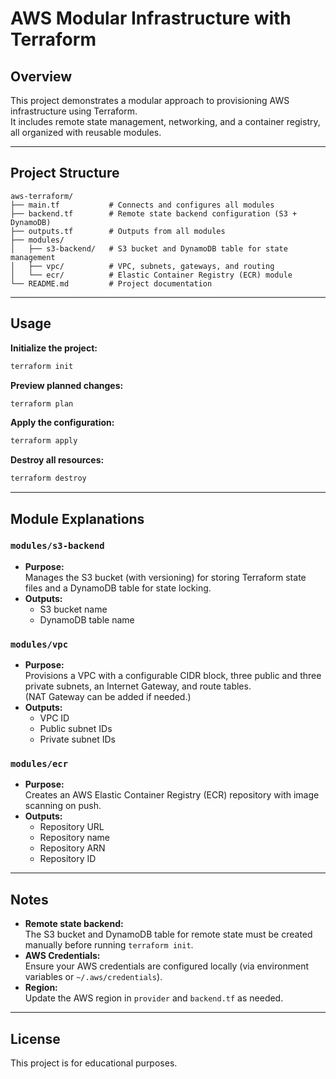 # AWS Modular Infrastructure with Terraform

## Overview

This project demonstrates a modular approach to provisioning AWS infrastructure using Terraform.  
It includes remote state management, networking, and a container registry, all organized with reusable modules.

---

## Project Structure

```
aws-terraform/
├── main.tf           # Connects and configures all modules
├── backend.tf        # Remote state backend configuration (S3 + DynamoDB)
├── outputs.tf        # Outputs from all modules
├── modules/
│   ├── s3-backend/   # S3 bucket and DynamoDB table for state management
│   ├── vpc/          # VPC, subnets, gateways, and routing
│   └── ecr/          # Elastic Container Registry (ECR) module
└── README.md         # Project documentation
```

---

## Usage

**Initialize the project:**
```bash
terraform init
```

**Preview planned changes:**
```bash
terraform plan
```

**Apply the configuration:**
```bash
terraform apply
```

**Destroy all resources:**
```bash
terraform destroy
```

---

## Module Explanations

### `modules/s3-backend`
- **Purpose:**  
  Manages the S3 bucket (with versioning) for storing Terraform state files and a DynamoDB table for state locking.
- **Outputs:**  
  - S3 bucket name
  - DynamoDB table name

### `modules/vpc`
- **Purpose:**  
  Provisions a VPC with a configurable CIDR block, three public and three private subnets, an Internet Gateway, and route tables.  
  (NAT Gateway can be added if needed.)
- **Outputs:**  
  - VPC ID
  - Public subnet IDs
  - Private subnet IDs

### `modules/ecr`
- **Purpose:**  
  Creates an AWS Elastic Container Registry (ECR) repository with image scanning on push.
- **Outputs:**  
  - Repository URL
  - Repository name
  - Repository ARN
  - Repository ID

---

## Notes

- **Remote state backend:**  
  The S3 bucket and DynamoDB table for remote state must be created manually before running `terraform init`.
- **AWS Credentials:**  
  Ensure your AWS credentials are configured locally (via environment variables or `~/.aws/credentials`).
- **Region:**  
  Update the AWS region in `provider` and `backend.tf` as needed.

---

## License

This project is for educational purposes.